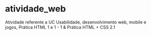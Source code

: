 # atividade_web
Atividade referente a UC Usabilidade, desenvolvimento web, mobile e jogos, Prática HTML 1 e 1 - 1 &amp; Prática HTML + CSS 2.1
